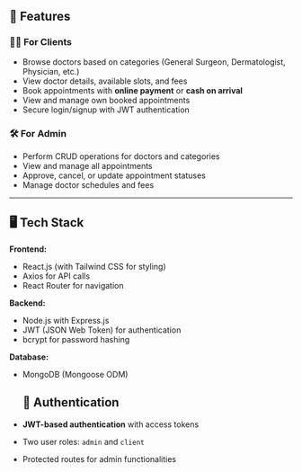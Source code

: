 ## 🚀 Features

### 👩‍⚕️ For Clients
- Browse doctors based on categories (General Surgeon, Dermatologist, Physician, etc.)
- View doctor details, available slots, and fees
- Book appointments with **online payment** or **cash on arrival**
- View and manage own booked appointments
- Secure login/signup with JWT authentication

  
### 🛠 For Admin
- Perform CRUD operations for doctors and categories
- View and manage all appointments
- Approve, cancel, or update appointment statuses
- Manage doctor schedules and fees

---

## 🖥 Tech Stack

**Frontend:**
- React.js (with Tailwind CSS for styling)
- Axios for API calls
- React Router for navigation

**Backend:**
- Node.js with Express.js
- JWT (JSON Web Token) for authentication
- bcrypt for password hashing


**Database:**
- MongoDB (Mongoose ODM)

  ## 🔑 Authentication

- **JWT-based authentication** with access tokens
- Two user roles: `admin` and `client`
- Protected routes for admin functionalities
